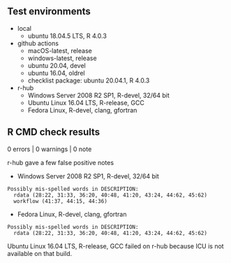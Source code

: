 ## Test environments
* local
    * ubuntu 18.04.5 LTS, R 4.0.3
* github actions
    * macOS-latest, release
    * windows-latest, release
    * ubuntu 20.04, devel
    * ubuntu 16.04, oldrel
    * checklist package: ubuntu 20.04.1, R 4.0.3
* r-hub
    * Windows Server 2008 R2 SP1, R-devel, 32/64 bit
    * Ubuntu Linux 16.04 LTS, R-release, GCC
    * Fedora Linux, R-devel, clang, gfortran

## R CMD check results

0 errors | 0 warnings | 0 note

r-hub gave a few false positive notes

* Windows Server 2008 R2 SP1, R-devel, 32/64 bit

```
Possibly mis-spelled words in DESCRIPTION:
  rdata (28:22, 31:33, 36:20, 40:48, 41:20, 43:24, 44:62, 45:62)
  workflow (41:37, 44:15, 44:36)
```

* Fedora Linux, R-devel, clang, gfortran

```
Possibly mis-spelled words in DESCRIPTION:
  rdata (28:22, 31:33, 36:20, 40:48, 41:20, 43:24, 44:62, 45:62)
```

Ubuntu Linux 16.04 LTS, R-release, GCC failed on r-hub because ICU is not
available on that build.


